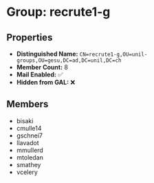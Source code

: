 # Group: recrute1-g

## Properties

- **Distinguished Name:** `CN=recrute1-g,OU=unil-groups,OU=gesu,DC=ad,DC=unil,DC=ch`
- **Member Count:** 8
- **Mail Enabled:** ✅
- **Hidden from GAL:** ❌

## Members

- bisaki
- cmulle14
- gschnei7
- llavadot
- mmullerd
- mtoledan
- smathey
- vcelery
